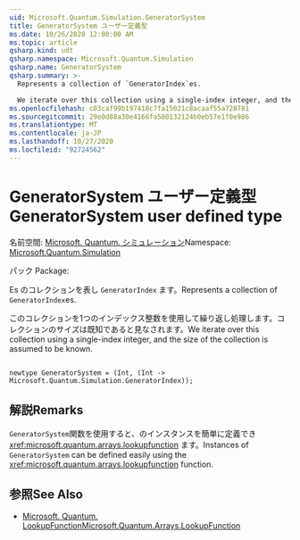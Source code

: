 ```yaml
---
uid: Microsoft.Quantum.Simulation.GeneratorSystem
title: GeneratorSystem ユーザー定義型
ms.date: 10/26/2020 12:00:00 AM
ms.topic: article
qsharp.kind: udt
qsharp.namespace: Microsoft.Quantum.Simulation
qsharp.name: GeneratorSystem
qsharp.summary: >-
  Represents a collection of `GeneratorIndex`es.

  We iterate over this collection using a single-index integer, and the size of the collection is assumed to be known.
ms.openlocfilehash: c03caf99b197410c7fa15021c8acaaf55a728781
ms.sourcegitcommit: 29e0d88a30e4166fa580132124b0eb57e1f0e986
ms.translationtype: MT
ms.contentlocale: ja-JP
ms.lasthandoff: 10/27/2020
ms.locfileid: "92724562"
---
```

# <a name="generatorsystem-user-defined-type"></a><span data-ttu-id="b2cc1-102">GeneratorSystem ユーザー定義型</span><span class="sxs-lookup"><span data-stu-id="b2cc1-102">GeneratorSystem user defined type</span></span>

<span data-ttu-id="b2cc1-103">名前空間: [Microsoft. Quantum. シミュレーション](xref:Microsoft.Quantum.Simulation)</span><span class="sxs-lookup"><span data-stu-id="b2cc1-103">Namespace: [Microsoft.Quantum.Simulation](xref:Microsoft.Quantum.Simulation)</span></span>

<span data-ttu-id="b2cc1-104">パック [](https://nuget.org/packages/)</span><span class="sxs-lookup"><span data-stu-id="b2cc1-104">Package: [](https://nuget.org/packages/)</span></span>


<span data-ttu-id="b2cc1-105">Es のコレクションを表し `GeneratorIndex` ます。</span><span class="sxs-lookup"><span data-stu-id="b2cc1-105">Represents a collection of `GeneratorIndex`es.</span></span>

<span data-ttu-id="b2cc1-106">このコレクションを1つのインデックス整数を使用して繰り返し処理します。コレクションのサイズは既知であると見なされます。</span><span class="sxs-lookup"><span data-stu-id="b2cc1-106">We iterate over this collection using a single-index integer, and the size of the collection is assumed to be known.</span></span>

```qsharp

newtype GeneratorSystem = (Int, (Int -> Microsoft.Quantum.Simulation.GeneratorIndex));
```



## <a name="remarks"></a><span data-ttu-id="b2cc1-107">解説</span><span class="sxs-lookup"><span data-stu-id="b2cc1-107">Remarks</span></span>

<span data-ttu-id="b2cc1-108">`GeneratorSystem`関数を使用すると、のインスタンスを簡単に定義でき <xref:microsoft.quantum.arrays.lookupfunction> ます。</span><span class="sxs-lookup"><span data-stu-id="b2cc1-108">Instances of `GeneratorSystem` can be defined easily using the <xref:microsoft.quantum.arrays.lookupfunction> function.</span></span>

## <a name="see-also"></a><span data-ttu-id="b2cc1-109">参照</span><span class="sxs-lookup"><span data-stu-id="b2cc1-109">See Also</span></span>

- [<span data-ttu-id="b2cc1-110">Microsoft. Quantum. LookupFunction</span><span class="sxs-lookup"><span data-stu-id="b2cc1-110">Microsoft.Quantum.Arrays.LookupFunction</span></span>](xref:Microsoft.Quantum.Arrays.LookupFunction)